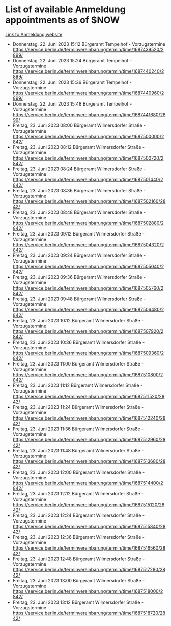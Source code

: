 # List of available Anmeldung appointments as of $NOW
[Link to Anmeldung website](https://service.berlin.de/terminvereinbarung/termin/tag.php?termin=1&anliegen[]=120686&dienstleisterlist=122210,122217,327316,122219,327312,122227,327314,122231,327346,122243,327348,122254,122252,329742,122260,329745,122262,329748,122271,327278,122273,327274,122277,327276,330436,122280,327294,122282,327290,122284,327292,122291,327270,122285,327266,122286,327264,122296,327268,150230,329760,122297,327286,122294,327284,122312,329763,122314,329775,122304,327330,122311,327334,122309,327332,317869,122281,327352,122279,329772,122283,122276,327324,122274,327326,122267,329766,122246,327318,122251,327320,122257,327322,122208,327298,122226,327300&herkunft=http%3A%2F%2Fservice.berlin.de%2Fdienstleistung%2F120686%2F)
- Donnerstag, 22. Juni 2023 15:12 Bürgeramt Tempelhof - Vorzugstermine https://service.berlin.de/terminvereinbarung/termin/time/1687439520/2899/
- Donnerstag, 22. Juni 2023 15:24 Bürgeramt Tempelhof - Vorzugstermine https://service.berlin.de/terminvereinbarung/termin/time/1687440240/2899/
- Donnerstag, 22. Juni 2023 15:36 Bürgeramt Tempelhof - Vorzugstermine https://service.berlin.de/terminvereinbarung/termin/time/1687440960/2899/
- Donnerstag, 22. Juni 2023 15:48 Bürgeramt Tempelhof - Vorzugstermine https://service.berlin.de/terminvereinbarung/termin/time/1687441680/2899/
- Freitag, 23. Juni 2023 08:00 Bürgeramt Wilmersdorfer Straße - Vorzugstermine https://service.berlin.de/terminvereinbarung/termin/time/1687500000/2842/
- Freitag, 23. Juni 2023 08:12 Bürgeramt Wilmersdorfer Straße - Vorzugstermine https://service.berlin.de/terminvereinbarung/termin/time/1687500720/2842/
- Freitag, 23. Juni 2023 08:24 Bürgeramt Wilmersdorfer Straße - Vorzugstermine https://service.berlin.de/terminvereinbarung/termin/time/1687501440/2842/
- Freitag, 23. Juni 2023 08:36 Bürgeramt Wilmersdorfer Straße - Vorzugstermine https://service.berlin.de/terminvereinbarung/termin/time/1687502160/2842/
- Freitag, 23. Juni 2023 08:48 Bürgeramt Wilmersdorfer Straße - Vorzugstermine https://service.berlin.de/terminvereinbarung/termin/time/1687502880/2842/
- Freitag, 23. Juni 2023 09:12 Bürgeramt Wilmersdorfer Straße - Vorzugstermine https://service.berlin.de/terminvereinbarung/termin/time/1687504320/2842/
- Freitag, 23. Juni 2023 09:24 Bürgeramt Wilmersdorfer Straße - Vorzugstermine https://service.berlin.de/terminvereinbarung/termin/time/1687505040/2842/
- Freitag, 23. Juni 2023 09:36 Bürgeramt Wilmersdorfer Straße - Vorzugstermine https://service.berlin.de/terminvereinbarung/termin/time/1687505760/2842/
- Freitag, 23. Juni 2023 09:48 Bürgeramt Wilmersdorfer Straße - Vorzugstermine https://service.berlin.de/terminvereinbarung/termin/time/1687506480/2842/
- Freitag, 23. Juni 2023 10:12 Bürgeramt Wilmersdorfer Straße - Vorzugstermine https://service.berlin.de/terminvereinbarung/termin/time/1687507920/2842/
- Freitag, 23. Juni 2023 10:36 Bürgeramt Wilmersdorfer Straße - Vorzugstermine https://service.berlin.de/terminvereinbarung/termin/time/1687509360/2842/
- Freitag, 23. Juni 2023 11:00 Bürgeramt Wilmersdorfer Straße - Vorzugstermine https://service.berlin.de/terminvereinbarung/termin/time/1687510800/2842/
- Freitag, 23. Juni 2023 11:12 Bürgeramt Wilmersdorfer Straße - Vorzugstermine https://service.berlin.de/terminvereinbarung/termin/time/1687511520/2842/
- Freitag, 23. Juni 2023 11:24 Bürgeramt Wilmersdorfer Straße - Vorzugstermine https://service.berlin.de/terminvereinbarung/termin/time/1687512240/2842/
- Freitag, 23. Juni 2023 11:36 Bürgeramt Wilmersdorfer Straße - Vorzugstermine https://service.berlin.de/terminvereinbarung/termin/time/1687512960/2842/
- Freitag, 23. Juni 2023 11:48 Bürgeramt Wilmersdorfer Straße - Vorzugstermine https://service.berlin.de/terminvereinbarung/termin/time/1687513680/2842/
- Freitag, 23. Juni 2023 12:00 Bürgeramt Wilmersdorfer Straße - Vorzugstermine https://service.berlin.de/terminvereinbarung/termin/time/1687514400/2842/
- Freitag, 23. Juni 2023 12:12 Bürgeramt Wilmersdorfer Straße - Vorzugstermine https://service.berlin.de/terminvereinbarung/termin/time/1687515120/2842/
- Freitag, 23. Juni 2023 12:24 Bürgeramt Wilmersdorfer Straße - Vorzugstermine https://service.berlin.de/terminvereinbarung/termin/time/1687515840/2842/
- Freitag, 23. Juni 2023 12:36 Bürgeramt Wilmersdorfer Straße - Vorzugstermine https://service.berlin.de/terminvereinbarung/termin/time/1687516560/2842/
- Freitag, 23. Juni 2023 12:48 Bürgeramt Wilmersdorfer Straße - Vorzugstermine https://service.berlin.de/terminvereinbarung/termin/time/1687517280/2842/
- Freitag, 23. Juni 2023 13:00 Bürgeramt Wilmersdorfer Straße - Vorzugstermine https://service.berlin.de/terminvereinbarung/termin/time/1687518000/2842/
- Freitag, 23. Juni 2023 13:12 Bürgeramt Wilmersdorfer Straße - Vorzugstermine https://service.berlin.de/terminvereinbarung/termin/time/1687518720/2842/
